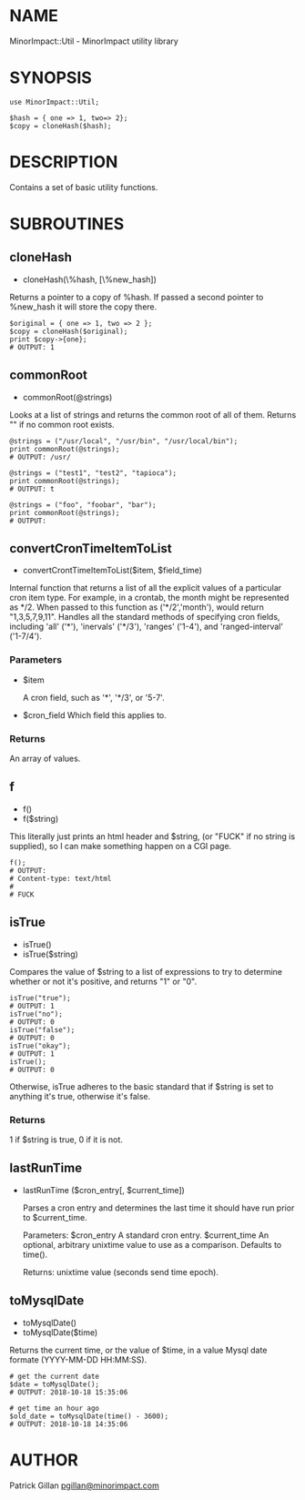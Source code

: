 # NAME

MinorImpact::Util - MinorImpact utility library

# SYNOPSIS

    use MinorImpact::Util;

    $hash = { one => 1, two=> 2};
    $copy = cloneHash($hash);

# DESCRIPTION

Contains a set of basic utility functions.

# SUBROUTINES

## cloneHash

- cloneHash(\\%hash, \[\\%new\_hash\])

Returns a pointer to a copy of %hash.  If passed a second pointer to
%new\_hash it will store the copy there.

    $original = { one => 1, two => 2 };
    $copy = cloneHash($original);
    print $copy->{one};
    # OUTPUT: 1

## commonRoot

- commonRoot(@strings)

Looks at a list of strings and returns the common root of all
of them.  Returns "" if no common root exists.

    @strings = ("/usr/local", "/usr/bin", "/usr/local/bin");
    print commonRoot(@strings);
    # OUTPUT: /usr/

    @strings = ("test1", "test2", "tapioca");
    print commonRoot(@strings);
    # OUTPUT: t

    @strings = ("foo", "foobar", "bar");
    print commonRoot(@strings);
    # OUTPUT: 

## convertCronTimeItemToList

- convertCrontTimeItemToList($item, $field\_time)

Internal function that returns a list of all the explicit values of a particular cron item type.
For example, in a crontab, the month might be represented as \*/2.  When passed to this function
as ('\*/2','month'), would return "1,3,5,7,9,11".  Handles all the standard methods of specifying
cron fields, including 'all' ('\*'), 'inervals' ('\*/3'), 'ranges' ('1-4'), and 'ranged-interval'
('1-7/4').

### Parameters

- $item 

    A cron field, such as '\*', '\*/3', or '5-7'.

- $cron\_field
Which field this applies to.

### Returns

An array of values.

## f

- f()
- f($string)

This literally just prints an html header and  $string, (or "FUCK"
if no string is supplied), so I can make something happen on a CGI page.

    f();
    # OUTPUT:
    # Content-type: text/html
    # 
    # FUCK

## isTrue

- isTrue()
- isTrue($string)

Compares the value  of $string to a list of expressions to try 
to determine whether or not it's positive, and returns "1" or "0".

    isTrue("true");
    # OUTPUT: 1
    isTrue("no");
    # OUTPUT: 0
    isTrue("false");
    # OUTPUT: 0
    isTrue("okay");
    # OUTPUT: 1
    isTrue();
    # OUTPUT: 0

Otherwise, isTrue adheres to the basic standard that if $string is set to anything
it's true, otherwise it's false.

### Returns

1 if $string is true, 0 if it is not.

## lastRunTime

- lastRunTime ($cron\_entry\[, $current\_time\])

    Parses a cron entry and determines the last time it should have run prior to $current_time.

    Parameters:
      $cron_entry      A standard cron entry.
      $current_time    An optional, arbitrary unixtime value to use as a comparison. Defaults to time().

    Returns:
      unixtime value (seconds send time epoch).

## toMysqlDate

- toMysqlDate()
- toMysqlDate($time)

Returns the current time, or the value of $time, in a value Mysql date formate (YYYY-MM-DD HH:MM:SS).

    # get the current date
    $date = toMysqlDate();
    # OUTPUT: 2018-10-18 15:35:06

    # get time an hour ago
    $old_date = toMysqlDate(time() - 3600);
    # OUTPUT: 2018-10-18 14:35:06

# AUTHOR

Patrick Gillan <pgillan@minorimpact.com>
